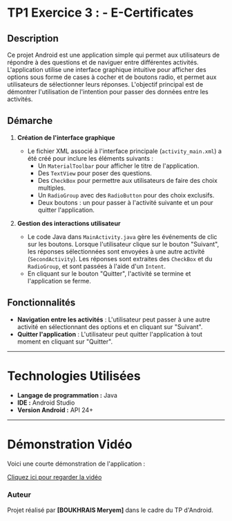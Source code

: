 
# TP1 Exercice 3 : - E-Certificates

## Description

Ce projet Android est une application simple qui permet aux utilisateurs de répondre à des questions et de naviguer entre différentes activités. L'application utilise une interface graphique intuitive pour afficher des options sous forme de cases à cocher et de boutons radio, et permet aux utilisateurs de sélectionner leurs réponses. L'objectif principal est de démontrer l'utilisation de l'intention pour passer des données entre les activités.

## Démarche

1. **Création de l'interface graphique**  
   - Le fichier XML associé à l'interface principale (`activity_main.xml`) a été créé pour inclure les éléments suivants :
     - Un `MaterialToolbar` pour afficher le titre de l'application.
     - Des `TextView` pour poser des questions.
     - Des `CheckBox` pour permettre aux utilisateurs de faire des choix multiples.
     - Un `RadioGroup` avec des `RadioButton` pour des choix exclusifs.
     - Deux boutons : un pour passer à l'activité suivante et un pour quitter l'application.

2. **Gestion des interactions utilisateur**  
   - Le code Java dans `MainActivity.java` gère les événements de clic sur les boutons. Lorsque l'utilisateur clique sur le bouton "Suivant", les réponses sélectionnées sont envoyées à une autre activité (`SecondActivity`). Les réponses sont extraites des `CheckBox` et du `RadioGroup`, et sont passées à l'aide d'un `Intent`.
   - En cliquant sur le bouton "Quitter", l'activité se termine et l'application se ferme.

## Fonctionnalités

- **Navigation entre les activités** : L'utilisateur peut passer à une autre activité en sélectionnant des options et en cliquant sur "Suivant".
- **Quitter l'application** : L'utilisateur peut quitter l'application à tout moment en cliquant sur "Quitter".

---
# Technologies Utilisées

- **Langage de programmation :** Java
- **IDE :** Android Studio
- **Version Android :** API 24+ 

---
# Démonstration Vidéo

Voici une courte démonstration de l'application :

[Cliquez ici pour regarder la vidéo](https://drive.google.com/file/d/1luvhwT0ONW_RWNv5MrPcWVxO6sGKFlq6/view?usp=sharing)


### Auteur
Projet réalisé par **[BOUKHRAIS Meryem]** dans le cadre du TP d'Android.
